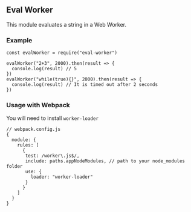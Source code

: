 ## Eval Worker

This module evaluates a string in a Web Worker.

### Example

```
const evalWorker = require("eval-worker")

evalWorker("2+3", 2000).then(result => {
  console.log(result) // 5
})
evalWorker("while(true){}", 2000).then(result => {
  console.log(result) // It is timed out after 2 seconds
})
```

### Usage with Webpack

You will need to install `worker-loader`

```
// webpack.config.js
{
  module: {
    rules: [
      {
       test: /worker\.js$/,
       include: paths.appNodeModules, // path to your node_modules folder
       use: {
         loader: "worker-loader"
       }
      }
    ]
  }
}
```
